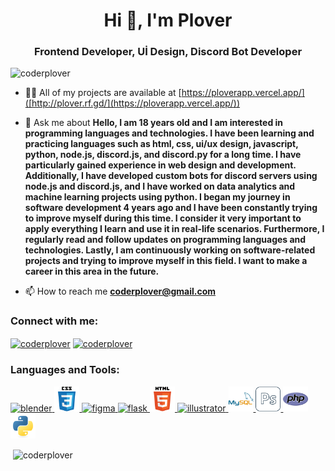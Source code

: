 <h1 align="center">Hi 👋, I'm Plover</h1>
<h3 align="center">Frontend Developer, Uİ Design, Discord Bot Developer</h3>

<p align="left"> <img src="https://komarev.com/ghpvc/?username=coderplover&label=Profile%20views&color=0e75b6&style=flat" alt="coderplover" /> </p>

- 👨‍💻 All of my projects are available at [https://ploverapp.vercel.app/]([http://plover.rf.gd/](https://ploverapp.vercel.app/))

- 💬 Ask me about **Hello, I am 18 years old and I am interested in programming languages and technologies. I have been learning and practicing languages such as html, css, ui/ux design, javascript, python, node.js, discord.js, and discord.py for a long time. I have particularly gained experience in web design and development. Additionally, I have developed custom bots for discord servers using node.js and discord.js, and I have worked on data analytics and machine learning projects using python. I began my journey in software development 4 years ago and I have been constantly trying to improve myself during this time. I consider it very important to apply everything I learn and use it in real-life scenarios. Furthermore, I regularly read and follow updates on programming languages and technologies. Lastly, I am continuously working on software-related projects and trying to improve myself in this field. I want to make a career in this area in the future.**

- 📫 How to reach me **coderplover@gmail.com**

<h3 align="left">Connect with me:</h3>
<p align="left">
<a href="https://dev.to/coderplover" target="blank"><img align="center" src="https://raw.githubusercontent.com/rahuldkjain/github-profile-readme-generator/master/src/images/icons/Social/devto.svg" alt="coderplover" height="30" width="40" /></a>
<a href="https://www.youtube.com/c/coderplover" target="blank"><img align="center" src="https://raw.githubusercontent.com/rahuldkjain/github-profile-readme-generator/master/src/images/icons/Social/youtube.svg" alt="coderplover" height="30" width="40" /></a>
</p>

<h3 align="left">Languages and Tools:</h3>
<p align="left"> <a href="https://www.blender.org/" target="_blank" rel="noreferrer"> <img src="https://download.blender.org/branding/community/blender_community_badge_white.svg" alt="blender" width="40" height="40"/> </a> <a href="https://www.w3schools.com/css/" target="_blank" rel="noreferrer"> <img src="https://raw.githubusercontent.com/devicons/devicon/master/icons/css3/css3-original-wordmark.svg" alt="css3" width="40" height="40"/> </a> <a href="https://www.figma.com/" target="_blank" rel="noreferrer"> <img src="https://www.vectorlogo.zone/logos/figma/figma-icon.svg" alt="figma" width="40" height="40"/> </a> <a href="https://flask.palletsprojects.com/" target="_blank" rel="noreferrer"> <img src="https://www.vectorlogo.zone/logos/pocoo_flask/pocoo_flask-icon.svg" alt="flask" width="40" height="40"/> </a> <a href="https://www.w3.org/html/" target="_blank" rel="noreferrer"> <img src="https://raw.githubusercontent.com/devicons/devicon/master/icons/html5/html5-original-wordmark.svg" alt="html5" width="40" height="40"/> </a> <a href="https://www.adobe.com/in/products/illustrator.html" target="_blank" rel="noreferrer"> <img src="https://www.vectorlogo.zone/logos/adobe_illustrator/adobe_illustrator-icon.svg" alt="illustrator" width="40" height="40"/> </a> <a href="https://www.mysql.com/" target="_blank" rel="noreferrer"> <img src="https://raw.githubusercontent.com/devicons/devicon/master/icons/mysql/mysql-original-wordmark.svg" alt="mysql" width="40" height="40"/> </a> <a href="https://www.photoshop.com/en" target="_blank" rel="noreferrer"> <img src="https://raw.githubusercontent.com/devicons/devicon/master/icons/photoshop/photoshop-line.svg" alt="photoshop" width="40" height="40"/> </a> <a href="https://www.php.net" target="_blank" rel="noreferrer"> <img src="https://raw.githubusercontent.com/devicons/devicon/master/icons/php/php-original.svg" alt="php" width="40" height="40"/> </a> <a href="https://www.python.org" target="_blank" rel="noreferrer"> <img src="https://raw.githubusercontent.com/devicons/devicon/master/icons/python/python-original.svg" alt="python" width="40" height="40"/> </a> </p>

<p>&nbsp;<img align="center" src="https://github-readme-stats.vercel.app/api?username=coderplover&show_icons=true&locale=en" alt="coderplover" /></p>
